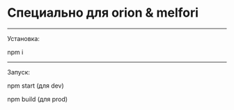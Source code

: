 **Специально для orion & melfori**
=====================
***
Установка:

npm i
***
Запуск:

npm start		(для dev)

npm build		(для prod)
